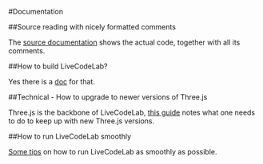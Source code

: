#Documentation

##Source reading with nicely formatted comments

The [source documentation](source/lcl-init.html) shows the actual code, together with all its comments.

##How to build LiveCodeLab?

Yes there is a [doc](how-to/build.html) for that.

##Technical - How to upgrade to newer versions of Three.js

Three.js is the backbone of LiveCodeLab, [this guide](how-to/upgrade-Threejs-version.html) notes what one needs to do to keep up with new Three.js versions.

##How to run LiveCodeLab smoothly

[Some tips](how-to/increase-fps.html) on how to run LiveCodeLab as smoothly as possible.
